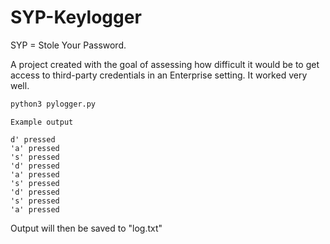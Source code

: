 # SYP-Keylogger
SYP = Stole Your Password. 

A project created with the goal of assessing how difficult it would be to get access to third-party credentials in an Enterprise setting. 
It worked very well.



```bash
python3 pylogger.py
```

```python3 
Example output

d' pressed
'a' pressed
's' pressed
'd' pressed
'a' pressed
's' pressed
'd' pressed
's' pressed
'a' pressed
```

Output will then be saved to "log.txt"

